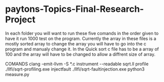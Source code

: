 # paytons-Topics-Final-Research-Project
In each folder you will want to run these five comands in the order given to have it run 1000 test on the program. 
Currently the array in these files is a mostly sorted array to change the array you will have to go into the c program and manualy change it. In the Quick sort c file has to be a array of 100 and the array will have to be changed to allow a diffrent size of array. 

COMANDS
              clang -emit-llvm -S *.c
              instrument --readable sqrt.ll
              profile ./llfi/sqrt-profiling.exe
              injectfault ./llfi/sqrt-faultinjection.exe
              python3 measure.py
